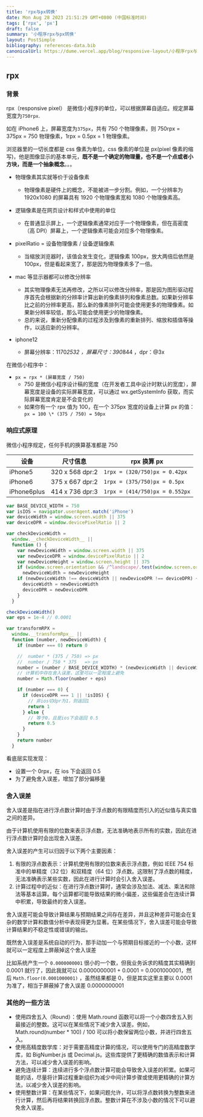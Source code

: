 ```yaml
---
title: 'rpx与px转换'
date: Mon Aug 28 2023 21:51:29 GMT+0800 (中国标准时间)
tags: ['rpx', 'px']
draft: false
summary: '小程序rpx与px转换'
layout: PostSimple
bibliography: references-data.bib
canonicalUrl: https://dume.vercel.app/blog/responsive-layout/小程序rpx与px转换.md
---
```


## rpx

### 背景

rpx（responsive pixel） 是微信小程序的单位，可以根据屏幕自适应。规定屏幕宽度为`750rpx`.

如在 iPhone6 上，屏幕宽度为`375px`，共有 750 个物理像素，则 750rpx = 375px = 750 物理像素，1rpx = 0.5px = 1 物理像素。

浏览器里的一切长度都是 css 像素为单位，css 像素的单位是 px(pixel 像素的缩写)，他是图像显示的基本单元，**既不是一个确定的物理量，也不是一个点或者小方块，而是一个抽象概念**。。。

- 物理像素其实就等价于设备像素
  - 物理像素是硬件上的概念，不能被进一步分割。例如，一个分辨率为 1920x1080 的屏幕具有 1920 个物理像素宽和 1080 个物理像素高。
- 逻辑像素是在网页设计和样式中使用的单位
  - 在普通显示屏上，一个逻辑像素通常对应于一个物理像素，但在高密度（高 DPI）屏幕上，一个逻辑像素可能会对应多个物理像素。
- pixelRatio = 设备物理像素 / 设备逻辑像素
  - 当缩放浏览器时，该值会发生变化，逻辑像素 100px，放大两倍后依然是 100px，但是看起来宽了，那是因为物理像素多了一倍。
- mac 等显示器都可以修改分辨率

  - 其实物理像素无法再修改，之所以可以修改分辨率，那是因为图形驱动程序首先会根据新的分辨率计算出新的像素排列和像素总数。如果新分辨率比之前的分辨率更高，那么新的像素排列可能会使用更多的物理像素。如果新分辨率较低，那么可能会使用更少的物理像素。
  - 总的来说，重新分配像素的过程涉及到像素的重新排列、缩放和插值等操作，以适应新的分辨率。

- iphone12
  - 屏幕分辨率：1170*2532 ，屏幕尺寸：390*844 ，dpr：@3x

在微信小程序中：

- `px = rpx * (屏幕宽度 / 750)`
  - 750 是微信小程序设计稿的宽度（在开发者工具中设计时默认的宽度），屏幕宽度是设备的实际屏幕宽度，可以通过 wx.getSystemInfo 获取，而实际屏幕宽度肯定是不会变化的
  - 如果你有一个 rpx 值为 100，在一个 375px 宽度的设备上计算 px 的值：`px = 100 \* (375 / 750) = 50px`

### 响应式原理

微信小程序规定，任何手机的换算基准都是 750

| 设备        | 尺寸信息        | rpx 换算 px                    |
| ----------- | --------------- | ------------------------------ |
| iPhone5     | 320 x 568 dpr:2 | `1rpx = (320/750)px = 0.42px`  |
| iPhone6     | 375 x 667 dpr:2 | `1rpx = (375/750)px = 0.5px`   |
| iPhone6plus | 414 x 736 dpr:3 | `1rpx = (414/750)px = 0.552px` |

```js
var BASE_DEVICE_WIDTH = 750
var isIOS = navigator.userAgent.match('iPhone')
var deviceWidth = window.screen.width || 375
var deviceDPR = window.devicePixelRatio || 2

var checkDeviceWidth =
  window.__checkDeviceWidth__ ||
  function () {
    var newDeviceWidth = window.screen.width || 375
    var newDeviceDPR = window.devicePixelRatio || 2
    var newDeviceHeight = window.screen.height || 375
    if (window.screen.orientation && /^landscape/.test(window.screen.orientation.type || ''))
      newDeviceWidth = newDeviceHeight
    if (newDeviceWidth !== deviceWidth || newDeviceDPR !== deviceDPR) {
      deviceWidth = newDeviceWidth
      deviceDPR = newDeviceDPR
    }
  }

checkDeviceWidth()
var eps = 1e-4 // 0.0001

var transformRPX =
  window.__transformRpx__ ||
  function (number, newDeviceWidth) {
    if (number === 0) return 0

    //  number * (375 / 750) => px
    //  number / 750 * 375   => px
    number = (number / BASE_DEVICE_WIDTH) * (newDeviceWidth || deviceWidth)
    // 计算机中存在舍入误差，这里可以一定程度上避免
    number = Math.floor(number + eps)

    if (number === 0) {
      if (deviceDPR === 1 || !isIOS) {
        // 非ios切dpr为1，则返回1
        return 1
      } else {
        // 等于0，且是ios下会返回 0.5
        return 0.5
      }
    }
    return number
  }
```

看底层实现发现：

- 设置一个 0rpx，在 ios 下会返回 0.5
- 为了避免舍入误差，增加了部分偏移量

### 舍入误差

舍入误差是指在进行浮点数计算时由于浮点数的有限精度而引入的近似值与真实值之间的差异。

由于计算机使用有限的位数来表示浮点数，无法准确地表示所有的实数，因此在进行浮点数计算时会出现舍入误差。

舍入误差的产生可以归因于以下两个主要因素：

1. 有限的浮点数表示：计算机使用有限的位数来表示浮点数，例如 IEEE 754 标准中的单精度（32 位）和双精度（64 位）浮点数。这限制了浮点数的精度，无法准确表示某些实数，因此在进行计算时会引入舍入误差。
2. 计算过程中的近似：在进行浮点数计算时，通常会涉及加法、减法、乘法和除法等基本运算。每个运算都可能导致结果的微小偏差，这些偏差会在连续计算中积累，导致最终的舍入误差。

舍入误差可能会导致计算结果与预期结果之间存在差异，并且这种差异可能会在复杂的数学计算和数值分析中表现得更为显著。在某些情况下，舍入误差可能会导致计算结果的不稳定性或错误的输出。

既然舍入误差是系统自动的行为，那手动加一个与预期目标接近的一个小数，这样就可以一定程度上屏蔽掉这个舍入误差

比如系统产生一个 `0.0000000001` 很小的一个数，但我业务诉求的精度其实精确到 0.0001 就行了，因此我就可以 0.0000000001 + 0.0001 = 0.0001000001，然后 `Math.floor(0.0001000001)` ，虽然结果都是 0，但是其实这里主要以 0.0001 为准了，相当于屏蔽掉了舍入误差 0.0000000001

### 其他的一些方法

- 使用四舍五入（Round）：使用 Math.round 函数可以将一个小数四舍五入到最接近的整数。这可以在某些情况下减少舍入误差。例如，Math.round(number \* 100) / 100 可以将小数保留两位小数，并进行四舍五入。
- 使用高精度数学库：对于需要高精度计算的情况，可以使用专门的高精度数学库，如 BigNumber.js 或 Decimal.js。这些库提供了更精确的数值表示和计算方法，可以减少舍入误差的影响。
- 避免连续计算：连续进行多个浮点数计算可能会导致舍入误差的积累。如果可能的话，尽量将计算过程重新组织为减少中间计算步骤或使用更精确的计算方法，以减少舍入误差的影响。
- 使用整数计算：在某些情况下，如果问题允许，可以将浮点数转换为整数来进行计算，然后再将结果转换回浮点数。整数计算在不涉及小数的情况下可以避免舍入误差。
